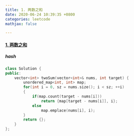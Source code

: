 ```yaml
---
title: 1. 两数之和
date: 2020-06-24 10:39:35 +0800
categories: leetcode
mathjax: false

---
```


#### [1. 两数之和](https://leetcode-cn.com/problems/two-sum/)

##### hash

```c++
class Solution {
public:
    vector<int> twoSum(vector<int>& nums, int target) {
        unordered_map<int, int> map;
        for(int i = 0, sz = nums.size(); i < sz; ++i)
        {
            if(map.count(target - nums[i]))
                return {map[target - nums[i]], i};
            else
                map.emplace(nums[i], i);
        }
        return {};
    }
};
```

